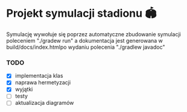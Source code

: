 # Projekt symulacji stadionu :stadium:
Symulację wywołuje się poprzez automatyczne zbudowanie symulacji poleceniem "./gradew run" a dokumentacja jest generowana w build/docs/index.htmlpo wydaniu polecenia "./gradlew javadoc"
### TODO
- [x] implementacja klas
- [x] naprawa hermetyzacji
- [x] wyjątki
- [ ] testy
- [ ] aktualizacja diagramów